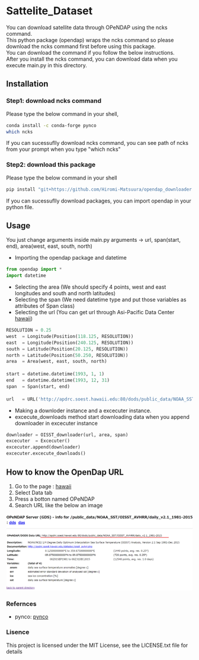 # Sattelite_Dataset

You can download satellite data through OPeNDAP using the ncks command.  
This python package (opendap) wraps the ncks command so please download the ncks command first before using this package.  
You can download the command if you follow the below instructions.  
After you install the ncks command, you can download data when you execute main.py in this directory.

## Installation

### Step1: download ncks command

Please type the below command in your shell,

```bash
conda install -c conda-forge pynco
which ncks
```

If you can sucessuflly download ncks command, you can see path of ncks from your prompt when you type "which ncks"

### Step2: download this package  

Please type the below command in your shell

```bash
pip install "git+https://github.com/Hiromi-Matsuura/opendap_downloader.git"
```

If you can sucessuflly download packages, you can import opendap in your python file.

## Usage

You just change arguments inside main.py
arguments -> url, span(start, end), area(west, east, south, north)

- Importing the opendap package and datetime

```python
from opendap import *
import datetime
```

- Selecting the area (We should specify 4 points, west and east longitudes and south and north latitudes)
- Selecting the span (We need datetime type and put those variables as attributes of Span class)
- Selecting the url  (You can get url through Asi-Pacific Data Center [hawaii](http://apdrc.soest.hawaii.edu/index.php))

```python
RESOLUTION = 0.25 
west  = Longitude(Position(118.125, RESOLUTION))
east  = Longitude(Position(240.125, RESOLUTION))
south = Latitude(Position(20.125, RESOLUTION))
north = Latitude(Position(50.250, RESOLUTION))
area  = Area(west, east, south, north)

start = datetime.datetime(1993, 1, 1)
end   = datetime.datetime(1993, 12, 31)
span  = Span(start, end)

url   = URL('http://apdrc.soest.hawaii.edu:80/dods/public_data/NOAA_SST/OISST_AVHRR/daily_v2.1_1981-2015')

```

- Making a downloder instance and a excecuter instance.
- excecute_downloads method start downloading data when you append downloader in excecuter instance

```python
downloader = OISST_downloader(url, area, span)
excecuter  = Excecuter()
excecuter.append(downloader)
excecuter.excecute_downloads()
```

## How to know the OpenDap URL

1. Go to the page  : [hawaii](http://apdrc.soest.hawaii.edu/index.php)
2. Select Data tab
3. Press a botton named OPeNDAP
4. Search URL like the below an image

![URL](./image/opendap_url_hawaii.png)

### Refernces

- pynco: [pynco](https://github.com/nco/pynco)

### Lisence

This project is licensed under the MIT License, see the LICENSE.txt file for details
